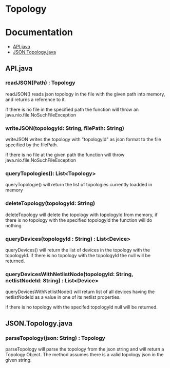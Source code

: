 # Topology

# Documentation
* [API.java](##API.java)
* [JSON.Topology.java](##JSON.Topology.java)

## API.java
###  readJSON(Path) : Topology
readJSON() reads json topology in the file with the given path into memory, and returns a reference to it.

if there is no file in the specified path the function will throw an java.nio.file.NoSuchFileException

### writeJSON(topologyId: String, filePath: String)
writeJSON writes the topology with "topologyId" as json format to the file specified by the filePath.

if there is no file at the given path the function will throw java.nio.file.NoSuchFileException

### queryTopologies(): List\<Topology\>
queryTopologie() will return the list of topologies currently loadded in memory

### deleteTopology(topologyId: String)
deleteTopology will delete the topology with topologyId from memory, if there is no topology with the specified topologyId the function will do nothing 

### queryDevices(topologyId : String) : List\<Device\>
queryDevices() will return the list of devices in the topology with the topologyId.
if there is no topology with the topologyId the null will be returned.

### queryDevicesWithNetlistNode(topologyId: String, netlistNodeId: String) : List\<Device\>
queryDevicesWithNetlistNode() will return list of all devices having the netlistNodeId as a value in one of its netlist properties.

if there is no topology with the specifed topologyId null will be returned.

## JSON.Topology.java

### parseTopology(json: String) : Topology
parseTopology will parse the topology from the json string and will return a Topology Object.
The method assumes there is a valid topology json in the given string.
